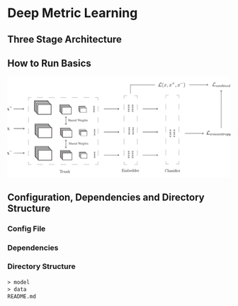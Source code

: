 # Deep Metric Learning

## Three Stage Architecture



## How to Run Basics

![network](./images/network.png)



## Configuration, Dependencies and Directory Structure

### Config File

### Dependencies

### Directory Structure



```
> model
> data
README.md
```



## 
